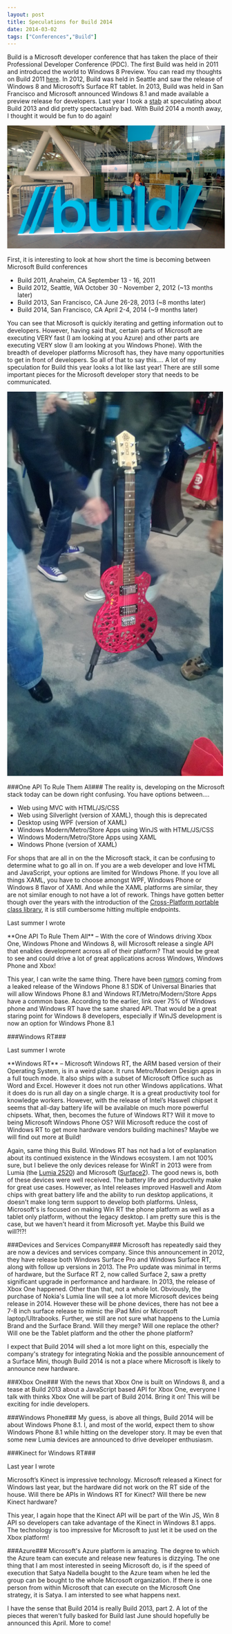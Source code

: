 ```yaml
---
layout: post
title: Speculations for Build 2014
date: 2014-03-02
tags: ["Conferences","Build"]
---
```


Build is a Microsoft developer conference that has taken the place of their Professional Developer Conference (PDC). The first
Build was held in 2011 and introduced the world to Windows 8 Preview. You can read my thoughts on Build 2011 [here](http://www.jptacek.com/2011/09/observations-from-microsofts-build-conference/).
In 2012, Build was held in Seattle and saw the release of Windows 8 and
Microsoft’s Surface RT tablet.  In 2013, Build was held in San Francisco and Microsoft announced Windows 8.1 and made available a preview
release for developers. Last year I took a [stab](http://www.jptacek.com/2013/06/Speculation-Microsoft-Build/) at speculating about Build 2013 and did pretty spectactualry bad. With Build 2014 a
month away, I thought it would be fun to do again!

![Build 2013](build2013.jpg)


First, it is interesting to look at how short the time is becoming between Microsoft Build conferences

* Build 2011, Anaheim, CA September 13 - 16, 2011
* Build 2012, Seattle, WA October 30 - November 2, 2012 (~13 months later)
* Build 2013, San Francisco, CA June 26-28, 2013 (~8 months later)
* Build 2014, San Francisco, CA April 2-4, 2014 (~9 months later)

You can see that Microsoft is quickly iterating and getting information out to developers. However, having said that, certain parts
of Microsoft are executing VERY fast (I am looking at you Azure) and other parts are executing VERY slow (I am looking at you Windows
Phone). With the breadth of developer platforms Microsoft has, they have many opportunities to get in front of developers. So all of that to say this.... A lot of my speculation for Build this year looks a lot like last year! There are still some
important pieces for the Microsoft developer story that needs to be communicated.

![3D Printer Guitar](guitar.jpg)

###One API To Rule Them All###
The reality is, developing on the Microsoft stack
today can be down right confusing. You have options between....

* Web using MVC with HTML/JS/CSS
* Web using Silverlight (version of XAML), though this is deprecated
* Desktop using WPF (version of XAML)
* Windows Modern/Metro/Store Apps using WinJS with HTML/JS/CSS
* Windows Modern/Metro/Store Apps using XAML
* Windows Phone (version of XAML)

For shops that are all in on the the Microsoft stack, it can be confusing to determine what to go all in on. If you are a web developer
and love HTML and JavaScript, your options are limited for Windows Phone. If you love all things XAML, you have to choose amongst
WPF, Windows Phone or Windows 8 flavor of XAMl. And while the XAML platforms are similar, they are not similar enough to not
have a lot of rework. Things have gotten better though over the years with the introduction of the [Cross-Platform portable class
library](http://www.hanselman.com/blog/CrossPlatformPortableClassLibrariesWithNETAreHappening.aspx), it is still cumbersome hitting
multiple endpoints.

Last summer I wrote

<div class="well">
<p>**One API To Rule Them All** – With the core of Windows driving Xbox One, Windows Phone and Windows 8, will Microsoft release a single API that enables development across all of their platform? That would be great to see and could drive a lot of great applications across Windows, Windows Phone and Xbox!</p>
</div>

This year, I can write the same thing. There have been [rumors](http://www.wpcentral.com/rumor-windows-phone-81-ditch-back-button)
 coming from a leaked release of the Windows Phone 8.1 SDK of Universal Binaries that will allow Windows Phone 8.1 and Windows
 RT/Metro/Modern/Store Apps have a common base. According to the earlier, link over 75% of Windows phone and Windows RT have
 the same shared API. That would be a great staring point for Windows 8 developers, especially if WinJS development is now an option
 for Windows Phone 8.1

###Windows RT###

Last summer I wrote

<div class="well">
<p>**Windows RT** – Microsoft Windows RT, the ARM based version of their Operating System, is in a weird place. It runs Metro/Modern Design apps in a full touch mode. It also ships with a subset of Microsoft Office such as Word and Excel. However it does not run other Windows applications. What it does do is run all day on a single charge. It is a great productivity tool for knowledge workers. However, with the release of Intel’s Haswell chipset it seems that all-day battery life will be available on much more powerful chipsets. What, then, becomes the future of Windows RT? Will it move to being Microsoft Windows Phone OS? Will Microsoft reduce the cost of Windows RT to get more hardware vendors building machines? Maybe we will find out more at Build!</p>
</div>

Again, same thing this Build. Windows RT has not had a lot of explanation about its continued existence in the Windows ecosystem.
I am not 100% sure, but I believe the only devices release for WinRT in 2013 were from Lumia (the [Lumia 2520](http://www.nokia.com/global/products/tablet/lumia2520/)) and Microsoft
([Surface2](http://www.microsoft.com/surface/en-us/products/surface-2)). The good news is, both of these devices were well received.
The battery life and productivity make for great use cases. However, as Intel releases improved Haswell and Atom chips with great battery
life and the ability to run desktop applications, it doesn't make long term support to develop both platforms. Unless, Microsoft's is focused on making Win RT the phone platform
as well as a tablet only platform, without the legacy desktop. I am pretty sure this is the case, but we haven't heard it from
Microsoft yet. Maybe this Build we will?!?!

###Devices and Services Company###
Microsoft has repeatedly said they are now a devices and services company. Since this announcement in 2012, they have release both Windows
Surface Pro and Windows Surface RT, along with follow up versions in 2013. The Pro update was minimal in terms of hardware, but the Surface RT 2,
now called Surface 2, saw a pretty significant upgrade in performance and hardware. In 2013, the release of Xbox One happened. Other
than that, not a whole lot. Obviously, the purchase of Nokia's Lumia line will see a lot more Microsoft devices being release in 2014.
However these will be phone devices, there
has not bee a 7-8 inch surface release to mimic the iPad Mini or Microsoft laptop/Ultrabooks. Further, we still are not sure what happens
to the Lumia Brand and the Surface Brand. Will they merge? Will one replace the other? Will one be the Tablet platform and the other the
phone platform?

I expect that Build 2014 will shed a lot more light on this, especially the company's strategy for integrating Nokia and the possible
announcement of a Surface Mini, though Build 2014 is not a place where Microsoft is likely to announce new hardware.

###Xbox One###
With the news that Xbox One is built on Windows 8, and a tease at Build 2013 about a JavaScript based API for Xbox One, everyone
I talk with thinks Xbox One will be part of Build 2014. Bring it on! This will be exciting for indie developers.

###Windows Phone###
My guess, is above all things, Build 2014 will be about Windows Phone 8.1. I, and most of the world, expect them to show Windows Phone
8.1 while hitting on the developer story. It may be even that some new Lumia devices are announced to drive developer enthusiasm.

###Kinect for Windows RT###

Last year I wrote

<div class="well">
<p>Microsoft’s Kinect is impressive technology. Microsoft released a Kinect for Windows last year, but the hardware did not work on the RT side of the house. Will there be APIs in Windows RT for Kinect? Will there be new Kinect hardware?</p>
</div>

This year, I again hope that the Kinect API will be part of the Win JS, Win 8 API so developers can take advantage of the Kinect in
Windows 8.1 apps. The technology is too impressive for Microsoft to just let it be used on the Xbox platform!

###Azure###
Microsoft's Azure platform is amazing. The degree to which the Azure team can execute and release new features is dizzying. The one
thing that I am most interested in seeing Microsoft do, is if the speed of execution that Satya Nadella bought to the Azure team
when he led the group can be bought to the whole Microsoft organization. If there is one person from within Microsoft that can
execute on the Microsoft One strategy, it is Satya. I am intersted to see what happens next.

I have the sense that Build 2014 is really Build 2013, part 2. A lot of the pieces that weren't fully basked for Build last June should
hopefully be announced this April. More to come!